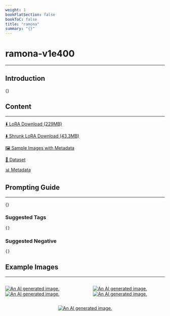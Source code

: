 ```yaml
---
weight: 1
bookFlatSection: false
bookToC: false
title: "ramona"
summary: "{}"
---
```


<!--markdownlint-disable MD025 MD033 -->

# ramona-v1e400

---

## Introduction

{}

## Content

---

[⬇️ LoRA Download (229MB)](https://huggingface.co/k4d3/yiff_toolkit/resolve/main/ponyxl_loras/ramona-v1e400.safetensors?download=true)

[⬇️ Shrunk LoRA Download (43.3MB)](https://huggingface.co/k4d3/yiff_toolkit/resolve/main/ponyxl_loras_shrunk_2/ramona-v1e400_frockpt1_th-3.55.safetensors?download=true)

[🖼️ Sample Images with Metadata](https://huggingface.co/k4d3/yiff_toolkit/tree/main/static/{})

[📐 Dataset](https://huggingface.co/datasets/k4d3/furry/tree/main/ramona)

[📊 Metadata](https://huggingface.co/k4d3/yiff_toolkit/raw/main/ponyxl_loras/ramona-v1e400.json)

## Prompting Guide

---

{}

### Suggested Tags

```md
{}
```

### Suggested Negative

```md
{}
```

## Example Images

---

<div style="display: flex; justify-content: space-between;">
  <div style="display: flex; justify-content: space-between; width: 45%;">

[![An AI generated image.](small.png)](large.png)
[![An AI generated image.](small.png)](large.png)

</div>
  <div style="display: flex; justify-content: space-between; width: 45%;">

[![An AI generated image.](small.png)](large.png)
[![An AI generated image.](small.png)](large.png)

  </div>
</div>
<div style="display: flex; justify-content: center;">

[![An AI generated image.](small.png)](large.png)

</div>
